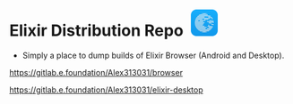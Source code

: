 # Elixir Distribution Repo &nbsp;<img src="https://raw.githubusercontent.com/Alex313031/Elixir-Dist/main/app_icon.png" width="48">

 - Simply a place to dump builds of Elixir Browser (Android and Desktop).

https://gitlab.e.foundation/Alex313031/browser

https://gitlab.e.foundation/Alex313031/elixir-desktop
